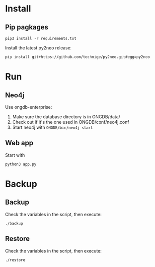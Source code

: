 # Install 

## Pip pagkages
```
pip3 install -r requirements.txt
```

Install the latest py2neo release:
```
pip install git+https://github.com/technige/py2neo.git#egg=py2neo
```

# Run

## Neo4j

Use ongdb-enterprise:

1. Make sure the database directory is in ONGDB/data/
2. Check out if it's the one used in ONGDB/conf/neo4j.conf 
3. Start neo4j with `ONGDB/bin/neo4j start`

## Web app

Start with
```
python3 app.py
```

# Backup

## Backup

Check the variables in the script, then execute:
```
./backup
```

## Restore

Check the variables in the script, then execute:
```
./restore
```

